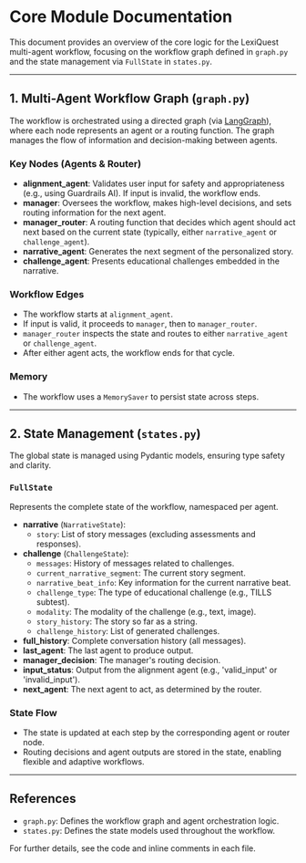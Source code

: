 # Core Module Documentation

This document provides an overview of the core logic for the LexiQuest multi-agent workflow, focusing on the workflow graph defined in `graph.py` and the state management via `FullState` in `states.py`.

---

## 1. Multi-Agent Workflow Graph (`graph.py`)

The workflow is orchestrated using a directed graph (via [LangGraph](https://langchain-ai.github.io/langgraph/)), where each node represents an agent or a routing function. The graph manages the flow of information and decision-making between agents.

### Key Nodes (Agents & Router)
- **alignment_agent**: Validates user input for safety and appropriateness (e.g., using Guardrails AI). If input is invalid, the workflow ends.
- **manager**: Oversees the workflow, makes high-level decisions, and sets routing information for the next agent.
- **manager_router**: A routing function that decides which agent should act next based on the current state (typically, either `narrative_agent` or `challenge_agent`).
- **narrative_agent**: Generates the next segment of the personalized story.
- **challenge_agent**: Presents educational challenges embedded in the narrative.

### Workflow Edges
- The workflow starts at `alignment_agent`.
- If input is valid, it proceeds to `manager`, then to `manager_router`.
- `manager_router` inspects the state and routes to either `narrative_agent` or `challenge_agent`.
- After either agent acts, the workflow ends for that cycle.

### Memory
- The workflow uses a `MemorySaver` to persist state across steps.

---

## 2. State Management (`states.py`)

The global state is managed using Pydantic models, ensuring type safety and clarity.

### `FullState`
Represents the complete state of the workflow, namespaced per agent.

- **narrative** (`NarrativeState`):
  - `story`: List of story messages (excluding assessments and responses).
- **challenge** (`ChallengeState`):
  - `messages`: History of messages related to challenges.
  - `current_narrative_segment`: The current story segment.
  - `narrative_beat_info`: Key information for the current narrative beat.
  - `challenge_type`: The type of educational challenge (e.g., TILLS subtest).
  - `modality`: The modality of the challenge (e.g., text, image).
  - `story_history`: The story so far as a string.
  - `challenge_history`: List of generated challenges.
- **full_history**: Complete conversation history (all messages).
- **last_agent**: The last agent to produce output.
- **manager_decision**: The manager's routing decision.
- **input_status**: Output from the alignment agent (e.g., 'valid_input' or 'invalid_input').
- **next_agent**: The next agent to act, as determined by the router.

### State Flow
- The state is updated at each step by the corresponding agent or router node.
- Routing decisions and agent outputs are stored in the state, enabling flexible and adaptive workflows.

---

## References
- `graph.py`: Defines the workflow graph and agent orchestration logic.
- `states.py`: Defines the state models used throughout the workflow.

For further details, see the code and inline comments in each file.
